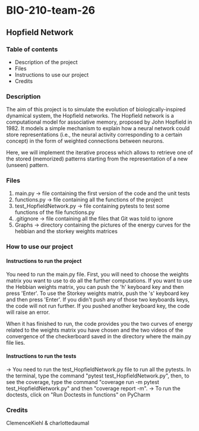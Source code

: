 # BIO-210-team-26

## Hopfield Network 


### Table of contents
* Description of the project
* Files
* Instructions to use our project
* Credits


### Description
The aim of this project is to simulate the evolution of biologically-inspired dynamical system, the Hopfield networks. The Hopfield network is a computational model for associative memory, proposed by John Hopfield in 1982. It models a simple mechanism to explain how a neural network could store representations (i.e., the neural activity corresponding to a certain concept) in the form of weighted connections between neurons. 

Here, we will implement the iterative process which allows to retrieve one of the stored (memorized) patterns starting from the representation of a new (unseen) pattern.


### Files 
1) main.py -> file containing the first version of the code and the unit tests
2) functions.py -> file containing all the functions of the project
3) test_HopfieldNetwork.py -> file containing pytests to test some functions of the file functions.py
4) .gitignore -> file containing all the files that Git was told to ignore
5) Graphs -> directory containing the pictures of the energy curves for the hebbian and the storkey weights matrices


### How to use our project

#### Instructions to run the project 
You need to run the main.py file. First, you will need to choose the weights matrix you want to use to do all the further computations. 
If you want to use the Hebbian weights matrix, you can push the 'h' keyboard key and then press 'Enter'. To use the Storkey weights matrix, push the 's' keyboard key and then press 'Enter'. 
If you didn't push any of those two keyboards keys, the code will not run further. If you pushed another keyboard key, the code will raise an error. 

When it has finished to run, the code provides you the two curves of energy related to the weights matrix you have chosen and the two videos of the convergence of the checkerboard saved in the directory where the main.py file lies.


#### Instructions to run the tests
-> You need to run the test_HopfieldNetwork.py file to run all the pytests.
In the terminal, type the command "pytest test_HopfieldNetwork.py", then, to see the coverage, type the command "coverage run -m pytest test_HopfieldNetwork.py" and then "coverage report -m".
-> To run the doctests, click on "Run Doctests in functions" on PyCharm 



### Credits
ClemenceKiehl & charlottedaumal
